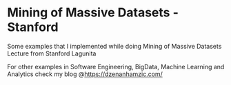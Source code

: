 # Mining of Massive Datasets - Stanford
Some examples that I implemented while doing Mining of Massive Datasets Lecture from Stanford Lagunita

For other examples in Software Engineering, BigData, Machine Learning and Analytics check my blog @https://dzenanhamzic.com/


